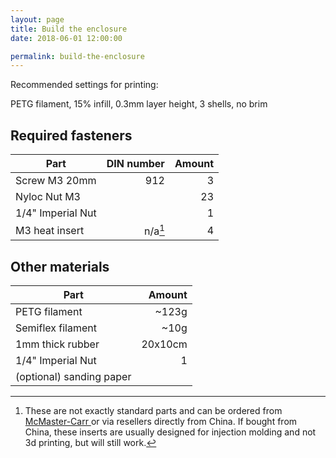 ```yaml
---
layout: page
title: Build the enclosure
date: 2018-06-01 12:00:00

permalink: build-the-enclosure
---
```


Recommended settings for printing: 

PETG filament, 15% infill, 0.3mm layer height, 3 shells, no brim

## Required fasteners

Part                              | DIN number           | Amount |  
--------------------------------- | -------------------: | -----: | 
Screw M3 20mm                     | 912                  |      3 |
Nyloc Nut M3                      |                      |     23 |
1/4" Imperial Nut                 |                      |      1 |
M3 heat insert                    | n/a[^heat_insert]    |      4 |

## Other materials

Part                              |     Amount     |  
--------------------------------- | -------------: | 
PETG filament                     |          ~123g |
Semiflex filament                 |           ~10g |
1mm thick rubber                  |        20x10cm |
1/4" Imperial Nut                 |              1 |
(optional) sanding paper          |                |


[^heat_insert]: These are not exactly standard parts and can be ordered from [McMaster-Carr ](https://www.mcmaster.com/#inserts/=1dammlf) or via resellers directly from China. If bought from China, these inserts are usually designed for injection molding and not 3d printing, but will still work.